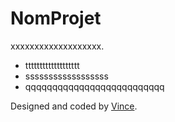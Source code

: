 # NomProjet

xxxxxxxxxxxxxxxxxxx.

- ttttttttttttttttttt
- ssssssssssssssssss
- qqqqqqqqqqqqqqqqqqqqqqqqqq

Designed and coded by [Vince](https://github.com/VinceGusmini).
